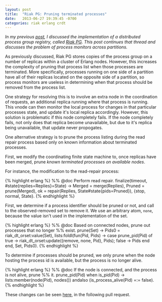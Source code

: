 ```yaml
---
layout: post
title:  "Riak PG: Pruning terminated processes"
date:   2013-06-27 19:39:45 -0700
categories: riak erlang crdt
---
```


_In my previous [post][blog], I discussed the implementation of a distributed
process group registry, called [Riak PG][riakpg].  This post continues
that thread and discusses the problem of process monitors across
partitions._

As previously discussed, Riak PG stores copies of the process group on a
number of replicas within a cluster of Erlang nodes.  However, this
increases the complexity of pruning that process list when those
processes are terminated.  More specifically, processes running on one
side of a partition have all of their replicas located on the opposite
side of a partition, so process monitors are useless in determining when
that process should be removed from the process list.

One strategy for resolving this is to involve an extra node in the
coordination of requests, an additional replica running where that
process is running.  This vnode can then monitor the local process for
changes in that particular processes state, and update it's local
replica accordingly.  However, this solution is problematic if this node
completely fails.  If the node completely fails, not only does that
replica become unavailable, but due to it's replica being unavailable,
that update never propogates.

One alternative strategy is to prune the process listing during the read
repair process based only on known information about terminated
processes.

First, we modify the coordinating finite state machine to, once replicas
have been merged, prune _known terminated processes on available nodes_.

For instance, the modification to the read-repair process:

{% highlight erlang %}
%% @doc Perform read repair.
finalize(timeout, #state{replies=Replies}=State) ->
    Merged = merge(Replies),
    Pruned = prune(Merged),
    ok = repair(Replies, State#state{pids=Pruned}),
    {stop, normal, State}.
{% endhighlight %}

First, we determine if a process identifier should be pruned or not, and
call to the observed-removed set to remove it.  We use an arbitrary
atom, `none`, because the value isn't used in the implementation of the
set.

{% highlight erlang %}
%% @doc Based on connected nodes, prune out processes that no longer
%%      exist.
prune(Set) ->
    Pids0 = riak_dt_orset:value(Set),
    lists:foldl(fun(Pid, Pids) ->
                case prune_pid(Pid) of
                    true ->
                        riak_dt_orset:update({remove, none, Pid}, Pids);
                    false ->
                        Pids
                end
        end, Set, Pids0).
{% endhighlight %}

To determine if processes should be pruned, we only prune when the node
hosting the process id is available, but the process is no longer alive.

{% highlight erlang %}
%% @doc If the node is connected, and the process is not alive, prune
%%      it.
prune_pid(Pid) when is_pid(Pid) ->
    lists:member(node(Pid), nodes()) andalso (is_process_alive(Pid) =:= false).
{% endhighlight %}

These changes can be seen [here][pr], in the following pull request.

[blog]: http://christophermeiklejohn.com/erlang/riak/crdt/2013/06/24/introducing-riak-pg-distributed-process-groups-for-erlang.html
[riakpg]: https://github.com/cmeiklejohn/riak_pg
[pr]: https://github.com/cmeiklejohn/riak_pg/pull/1
